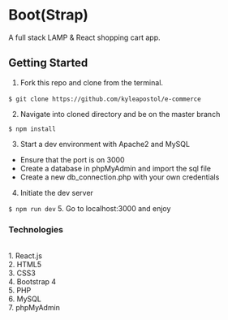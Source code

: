 # Boot(Strap)

A full stack LAMP & React shopping cart app.

## Getting Started

1. Fork this repo and clone from the terminal.

`$ git clone https://github.com/kyleapostol/e-commerce`
`                                                     `

2. Navigate into cloned directory and be on the master branch

`$ npm install`

3. Start a dev environment with Apache2 and MySQL

- Ensure that the port is on 3000
- Create a database in phpMyAdmin and import the sql file
- Create a new db_connection.php with your own credentials

4. Initiate the dev server

`$ npm run dev`
5. Go to localhost:3000 and enjoy

<h3>Technologies</h3>
<br> 1. React.js
<br> 2. HTML5
<br> 3. CSS3
<br> 4. Bootstrap 4
<br> 5. PHP
<br> 6. MySQL
<br> 7. phpMyAdmin
